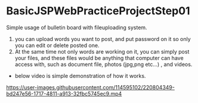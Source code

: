 # BasicJSPWebPracticeProjectStep01

Simple usage of bulletin board with fileuploading system.

1. you can upload words you want to post, and put password on it so only you can edit or delete posted one.
2. At the same time not only words are working on it, you can simply post your files, and these files would be anything
that computer can have access with, such as document file, photos (jpg,png etc...) , and videos.

* below video is simple demonstration of how it works.

https://user-images.githubusercontent.com/114595102/220804349-bd247e56-1717-4811-a913-32fbc5745ec9.mp4

